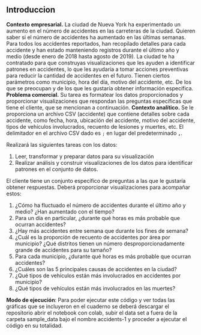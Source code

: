 ## Introduccion
**Contexto empresarial.** La ciudad de Nueva York ha experimentado un aumento en el número de accidentes en las carreteras de la ciudad. Quieren saber si el número de accidentes ha aumentado en las últimas semanas. Para todos los accidentes reportados, han recopilado detalles para cada accidente y han estado manteniendo registros durante el último año y medio (desde enero de 2018 hasta agosto de 2019).
La ciudad te ha contratado para que construyas visualizaciones que les ayuden a identificar patrones en accidentes, lo que les ayudaría a tomar acciones preventivas para reducir la cantidad de accidentes en el futuro. Tienen ciertos parámetros como municipio, hora del día, motivo del accidente, etc. De los que se preocupan y de los que les gustaría obtener información específica.
**Problema comercial.** Su tarea es formatear los datos proporcionados y proporcionar visualizaciones que respondan las preguntas específicas que tiene el cliente, que se mencionan a continuación.
**Contexto analítico.** Se le proporciona un archivo CSV (accidente) que contiene detalles sobre cada accidente, como fecha, hora, ubicación del accidente, motivo del accidente, tipos de vehículos involucrados, recuento de lesiones y muertes, etc. El delimitador en el archivo CSV dado es `;` en lugar del predeterminado **`,`**.

Realizará las siguientes tareas con los datos:

1. Leer, transformar y preparar datos para su visualización
2. Realizar análisis y construir visualizaciones de los datos para identificar patrones en el conjunto de datos.
        
El cliente tiene un conjunto específico de preguntas a las que le gustaría obtener respuestas. Deberá proporcionar visualizaciones para acompañar estos:

1. ¿Cómo ha fluctuado el número de accidentes durante el último año y medio? ¿Han aumentado con el tiempo?
2. Para un día en particular, ¿durante qué horas es más probable que ocurran accidentes?
3. ¿Hay más accidentes entre semana que durante los fines de semana?
4. ¿Cuál es la proporción de recuento de accidentes por área por municipio? ¿Qué distritos tienen un número desproporcionadamente grande de accidentes para su tamaño?
5. Para cada municipio, ¿durante qué horas es más probable que ocurran accidentes?
6. ¿Cuáles son las 5 principales causas de accidentes en la ciudad?
7. ¿Qué tipos de vehículos están más involucrados en accidentes por municipio?
8. ¿Qué tipos de vehículos están más involucrados en las muertes?

**Modo de ejecución**: Para poder ejecutar este código y ver todas las gráficas que se incluyeron en el cuaderno se deberá descargar el repositorio abrir el notebook con colab, subir el data set a fuera de la carpeta sample_data bajo el nombre accidents-1 y proceder a ejecutar el código en su totalidad.
